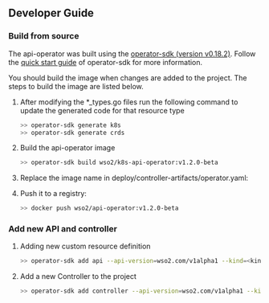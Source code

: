 ## Developer Guide

### Build from source

The api-operator was built using the [operator-sdk (version v0.18.2)][operator_sdk].
Follow the [quick start guide][operator_sdk_quick_start] of operator-sdk for more information.

You should build the image when changes are added to the project. The steps to build the image are listed below. 

1.  After modifying the *_types.go files run the following command to update the generated code for that resource type
    ```sh
    >> operator-sdk generate k8s
    >> operator-sdk generate crds
    ```

1.  Build the api-operator image 
    ```sh
    >> operator-sdk build wso2/k8s-api-operator:v1.2.0-beta
    ```

1.  Replace the image name in deploy/controller-artifacts/operator.yaml:

1.  Push it to a registry:
    ```sh
    >> docker push wso2/api-operator:v1.2.0-beta
    ```

### Add new API and controller

1. Adding new custom resource definition
   ```sh
   >> operator-sdk add api --api-version=wso2.com/v1alpha1 --kind=<kind name>
   ```

1. Add a new Controller to the project
   ```sh
   >> operator-sdk add controller --api-version=wso2.com/v1alpha1 --kind=<kind name>
   ```

[operator_sdk]: https://github.com/operator-framework/operator-sdk/releases/tag/v0.18.2
[operator_sdk_quick_start]: https://v0-18-x.sdk.operatorframework.io/docs/golang/quickstart/
